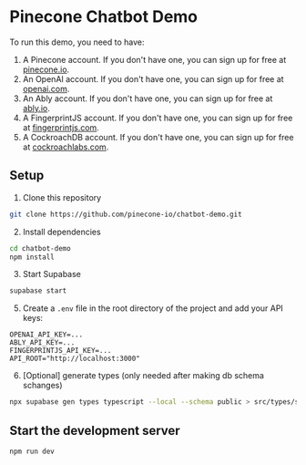 # Pinecone Chatbot Demo

To run this demo, you need to have:

1. A Pinecone account. If you don't have one, you can sign up for free at [pinecone.io](https://www.pinecone.io).
2. An OpenAI account. If you don't have one, you can sign up for free at [openai.com](https://www.openai.com).
3. An Ably account. If you don't have one, you can sign up for free at [ably.io](https://www.ably.io).
4. A FingerprintJS account. If you don't have one, you can sign up for free at [fingerprintjs.com](https://www.fingerprintjs.com).
5. A CockroachDB account. If you don't have one, you can sign up for free at [cockroachlabs.com](https://www.cockroachlabs.com).

## Setup

1. Clone this repository

```bash
git clone https://github.com/pinecone-io/chatbot-demo.git
```

2. Install dependencies

```bash
cd chatbot-demo
npm install
```

3. Start Supabase

```bash
supabase start
```

5. Create a `.env` file in the root directory of the project and add your API keys:

```
OPENAI_API_KEY=...
ABLY_API_KEY=...
FINGERPRINTJS_API_KEY=...
API_ROOT="http://localhost:3000"
```

6. [Optional] generate types (only needed after making db schema schanges)

```bash
npx supabase gen types typescript --local --schema public > src/types/supabase.ts
```

## Start the development server

```bash
npm run dev
```
